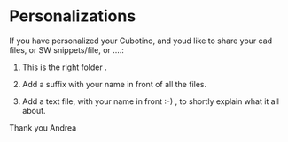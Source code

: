 # Personalizations

If you have personalized your Cubotino, and youd like to share your cad files, or SW snippets/file, or ....:

1) This is the right folder .

2) Add a suffix with your name in front of all the files.

3) Add a text file, with your name in front :-) , to shortly explain what it all about.


Thank you
Andrea
